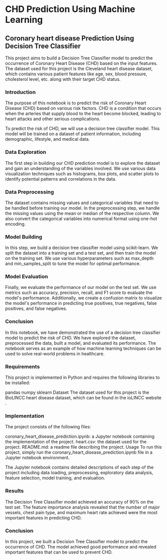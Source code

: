 ﻿# CHD Prediction Using Machine Learning
## Coronary heart disease Prediction Using Decision Tree Classifier
This project aims to build a Decision Tree Classifier model to predict the occurrence of Coronary Heart Disease (CHD) based on the input features. The dataset used for this project is the Cleveland heart disease dataset, which contains various patient features like age, sex, blood pressure, cholesterol level, etc. along with their target CHD status.
### Introduction 
The purpose of this notebook is to predict the risk of Coronary Heart Disease (CHD) based on various risk factors. CHD is a condition that occurs when the arteries that supply blood to the heart become blocked, leading to heart attacks and other serious complications.

To predict the risk of CHD, we will use a decision tree classifier model. This model will be trained on a dataset of patient information, including demographic, lifestyle, and medical data.

### Data Exploration
The first step in building our CHD prediction model is to explore the dataset and gain an understanding of the variables involved. We use various data visualization techniques such as histograms, box plots, and scatter plots to identify potential patterns and correlations in the data.

### Data Preprocessing
The dataset contains missing values and categorical variables that need to be handled before training our model. In the preprocessing step, we handle the missing values using the mean or median of the respective column. We also convert the categorical variables into numerical format using one-hot encoding.

### Model Building 
In this step, we build a decision tree classifier model using scikit-learn. We split the dataset into a training set and a test set, and then train the model on the training set. We use various hyperparameters such as max_depth and min_samples_split to tune the model for optimal performance.

### Model Evaluation
Finally, we evaluate the performance of our model on the test set. We use metrics such as accuracy, precision, recall, and F1 score to evaluate the model's performance. Additionally, we create a confusion matrix to visualize the model's performance in predicting true positives, true negatives, false positives, and false negatives.

### Conclusion
In this notebook, we have demonstrated the use of a decision tree classifier model to predict the risk of CHD. We have explored the dataset, preprocessed the data, built a model, and evaluated its performance. The notebook serves as an example of how machine learning techniques can be used to solve real-world problems in healthcare.

### Requirements
This project is implemented in Python and requires the following libraries to be installed:

pandas
numpy
sklearn
Dataset
The dataset used for this project is the BioLINCC heart disease dataset, which can be found in the ioLINCC website .

### Implementation

The project consists of the following files:

coronary_heart_disease_prediction.ipynb: a Jupyter notebook containing the implementation of the project.
heart.csv: the dataset used for the project.
README.md: a readme file describing the project.
Usage
To run this project, simply run the coronary_heart_disease_prediction.ipynb file in a Jupyter notebook environment.

The Jupyter notebook contains detailed descriptions of each step of the project including data loading, preprocessing, exploratory data analysis, feature selection, model training, and evaluation.

### Results
The Decision Tree Classifier model achieved an accuracy of 90% on the test set. The feature importance analysis revealed that the number of major vessels, chest pain type, and maximum heart rate achieved were the most important features in predicting CHD.

### Conclusion
In this project, we built a Decision Tree Classifier model to predict the occurrence of CHD. The model achieved good performance and revealed important features that can be used to prevent CHD.
